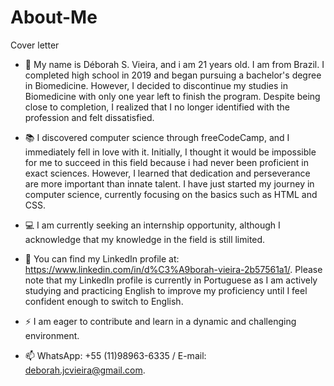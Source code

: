 # About-Me
Cover letter

- 👋 My name is Déborah S. Vieira, and i am 21 years old. I am from Brazil. I completed high school in 2019 and began pursuing a bachelor's degree in Biomedicine. However, I decided to discontinue my studies in Biomedicine with only one year left to finish the program. Despite being close to completion, I realized that I no longer identified with the profession and felt dissatisfied.

- 📚 I discovered computer science through freeCodeCamp, and I immediately fell in love with it. Initially, I thought it would be impossible for me to succeed in this field because i had never been proficient in exact sciences. However, I learned that dedication and perseverance are more important than innate talent. I have just started my journey in computer science, currently focusing on the basics such as HTML and CSS.

- 💻 I am currently seeking an internship opportunity, although I acknowledge that my knowledge in the field is still limited.

- 📧 You can find my LinkedIn profile at: https://www.linkedin.com/in/d%C3%A9borah-vieira-2b57561a1/. Please note that my LinkedIn profile is currently in Portuguese as I am actively studying and practicing English to improve my proficiency until I feel confident enough to switch to English.

- ⚡ I am eager to contribute and learn in a dynamic and challenging environment.

- 📫 WhatsApp: +55 (11)98963-6335 / E-mail: deborah.jcvieira@gmail.com.
